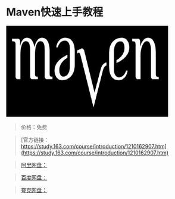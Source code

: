 # Maven快速上手教程

![img](../../../assets/study163/free/372ce215e2d649c28623e3d9e4384b5d.jpg)

> 价格：免费

> [官方链接：https://study.163.com/course/introduction/1210162907.htm](https://study.163.com/course/introduction/1210162907.htm)

> [阿里网盘：]()

> [百度网盘：]()

> [夸克网盘：]()
